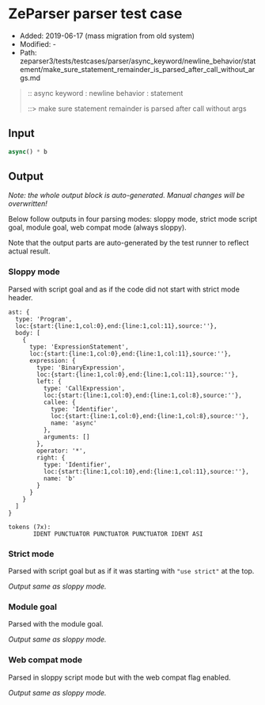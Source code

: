 # ZeParser parser test case

- Added: 2019-06-17 (mass migration from old system)
- Modified: -
- Path: zeparser3/tests/testcases/parser/async_keyword/newline_behavior/statement/make_sure_statement_remainder_is_parsed_after_call_without_args.md

> :: async keyword : newline behavior : statement
>
> ::> make sure statement remainder is parsed after call without args

## Input

`````js
async() * b
`````

## Output

_Note: the whole output block is auto-generated. Manual changes will be overwritten!_

Below follow outputs in four parsing modes: sloppy mode, strict mode script goal, module goal, web compat mode (always sloppy).

Note that the output parts are auto-generated by the test runner to reflect actual result.

### Sloppy mode

Parsed with script goal and as if the code did not start with strict mode header.

`````
ast: {
  type: 'Program',
  loc:{start:{line:1,col:0},end:{line:1,col:11},source:''},
  body: [
    {
      type: 'ExpressionStatement',
      loc:{start:{line:1,col:0},end:{line:1,col:11},source:''},
      expression: {
        type: 'BinaryExpression',
        loc:{start:{line:1,col:0},end:{line:1,col:11},source:''},
        left: {
          type: 'CallExpression',
          loc:{start:{line:1,col:0},end:{line:1,col:8},source:''},
          callee: {
            type: 'Identifier',
            loc:{start:{line:1,col:0},end:{line:1,col:8},source:''},
            name: 'async'
          },
          arguments: []
        },
        operator: '*',
        right: {
          type: 'Identifier',
          loc:{start:{line:1,col:10},end:{line:1,col:11},source:''},
          name: 'b'
        }
      }
    }
  ]
}

tokens (7x):
       IDENT PUNCTUATOR PUNCTUATOR PUNCTUATOR IDENT ASI
`````

### Strict mode

Parsed with script goal but as if it was starting with `"use strict"` at the top.

_Output same as sloppy mode._

### Module goal

Parsed with the module goal.

_Output same as sloppy mode._

### Web compat mode

Parsed in sloppy script mode but with the web compat flag enabled.

_Output same as sloppy mode._
